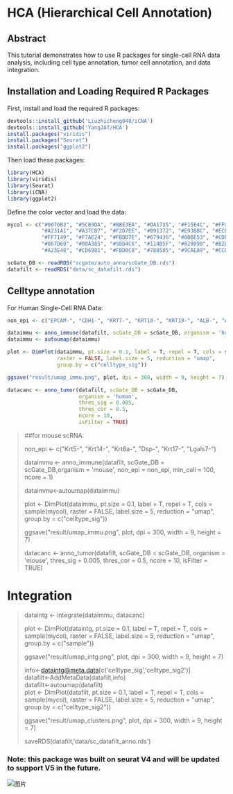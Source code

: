 # HCA (Hierarchical Cell Annotation)
## Abstract 
This tutorial demonstrates how to use R packages for single-cell RNA data analysis, including cell type annotation, tumor cell annotation, and data integration.
## Installation and Loading Required R Packages

First, install and load the required R packages:

```r
devtools::install_github('Liuzhicheng048/iCNA')
devtools::install_github('YangJAT/HCA')
install.packages("viridis")
install.packages("Seurat")
install.packages("ggplot2")
```
Then load these packages:

```r
library(HCA)
library(viridis)
library(Seurat)
library(iCNA)
library(ggplot2)
```

Define the color vector and load the data:

```r
mycol <- c("#0070B2", "#5CB3DA", "#B8E3EA", "#DA1735", "#F15E4C", "#FF9F99", 
           "#A231A1", "#A37CB7", "#F2D7EE", "#B91372", "#E93B8C", "#ECB2C8", 
           "#FF7149", "#F7AE24", "#FBDD7E", "#679436", "#8BBE53", "#CDE391", 
           "#067D69", "#00A385", "#98D4C6", "#114B5F", "#028090", "#B2DBBF", 
           "#A23E48", "#CD6981", "#FBD0C0", "#788585", "#9CAEA9", "#CCDAD1")

scGate_DB <- readRDS("scgate/auto_anno/scGate_DB.rds")
datafilt <- readRDS("data/sc_datafilt.rds")
```

## Celltype annotation 
For Human Single-Cell RNA Data:
```r
non_epi <- c("EPCAM-", "CDH1-", "KRT7-", "KRT18-", "KRT19-", "ALB-", "AFP-")

dataimmu <- anno_immune(datafilt, scGate_DB = scGate_DB, organism = 'human', non_epi = non_epi, min_cell = 100, ncore = 1)
dataimmu <- autoumap(dataimmu)

plot <- DimPlot(dataimmu, pt.size = 0.1, label = T, repel = T, cols = sample(mycol), 
                raster = FALSE, label.size = 5, reduction = "umap", 
                group.by = c("celltype_sig"))

ggsave("result/umap_immu.png", plot, dpi = 300, width = 9, height = 7)

datacanc <- anno_tumor(datafilt, scGate_DB = scGate_DB, 
                       organism = 'human', 
                       thres_sig = 0.005, 
                       thres_cor = 0.5, 
                       ncore = 10, 
                       isFilter = TRUE)
```

>##for mouse scRNA:
>
>non_epi <- c("Krt5-", "Krt14-", "Krt6a-", "Dsp-", "Krt17-", "Lgals7-")
>
>dataimmu <- anno_immune(datafilt, scGate_DB = scGate_DB,organism = 'mouse', non_epi = non_epi, min_cell = 100, ncore = 1)
>
>dataimmu<-autoumap(dataimmu)
>
>plot <- DimPlot(dataimmu, pt.size = 0.1, label = T, repel = T, cols = sample(mycol), 
>               raster = FALSE, label.size = 5, reduction = "umap", 
>                group.by = c("celltype_sig"))
>
>ggsave("result/umap_immu.png", plot, dpi = 300, width = 9, height = 7)
>
>datacanc <- anno_tumor(datafilt, scGate_DB = scGate_DB, 
>                       organism = 'mouse', 
>                      thres_sig = 0.005, 
>                     thres_cor = 0.5, 
>                    ncore = 10, 
>                     isFilter = TRUE)

# Integration

>dataintg <- integrate(dataimmu, datacanc)
>
>plot <- DimPlot(dataintg, pt.size = 0.1, label = T, repel = T, cols = sample(mycol),
>                raster = FALSE, label.size = 5, reduction = "umap",
>               group.by = c("sample"))
>
>ggsave("result/umap_intg.png", plot, dpi = 300, width = 9, height = 7)
>
>
>
>info<-dataintg@meta.data[c('celltype_sig','celltype_sig2')] \
>datafilt<-AddMetaData(datafilt,info) \
>datafilt<-autoumap(datafilt) \
>plot <- DimPlot(datafilt, pt.size = 0.1, label = T, repel = T, cols = sample(mycol),
>               raster = FALSE, label.size = 5, reduction = "umap",
>                group.by = c("celltype_sig2"))
>
>ggsave("result/umap_clusters.png", plot, dpi = 300, width = 9, height = 7)
>
>saveRDS(datafilt,'data/sc_datafilt_anno.rds')


### Note: this package was built on seurat V4 and will be updated to support V5 in the future.
![图片](https://github.com/YangJAT/HCA/assets/70686083/d8fb4993-175e-453f-bff6-45bcd8c91ef3)
